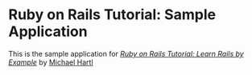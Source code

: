 # Ruby on Rails Tutorial: Sample Application

This is the sample application for [*Ruby on Rails Tutorial: Learn Rails by
Example*](http://railstutorial.org/) by [Michael Hartl](http://michaelhartl.com)